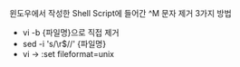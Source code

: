 윈도우에서 작성한 Shell Script에 들어간 ^M 문자 제거 3가지 방법

- vi -b {파일명}으로 직접 제거
- sed -i 's/\r$//' {파일명}
- vi -> :set fileformat=unix

